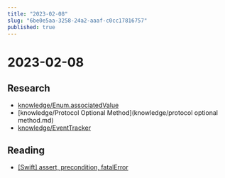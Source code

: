 ```yaml
---
title: "2023-02-08"
slug: "6be0e5aa-3258-24a2-aaaf-c0cc17816757"
published: true
---
```


# 2023-02-08

## Research

- [knowledge/Enum.associatedValue](knowledge/enum.associatedvalue.md)
- [knowledge/Protocol Optional Method](knowledge/protocol optional method.md)
- [knowledge/EventTracker](knowledge/eventtracker.md)

## Reading

- [[Swift] assert, precondition, fatalError](https://eunjin3786.tistory.com/453)